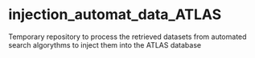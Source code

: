 # injection_automat_data_ATLAS
Temporary repository to process the retrieved datasets from automated search algorythms to inject them into the ATLAS database

